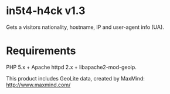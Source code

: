 in5t4-h4ck v1.3
===============

Gets a visitors nationality, hostname, IP and user-agent info (UA).

Requirements
============
PHP 5.x + Apache httpd 2.x + libapache2-mod-geoip.

This product includes GeoLite data, created by MaxMind: http://www.maxmind.com/
